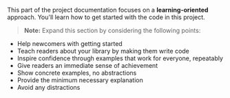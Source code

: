 This part of the project documentation focuses on a
**learning-oriented** approach. You'll learn how to
get started with the code in this project.

> **Note:** Expand this section by considering the
>following points:

- Help newcomers with getting started
- Teach readers about your library by making them
    write code
- Inspire confidence through examples that work for
    everyone, repeatably
- Give readers an immediate sense of achievement
- Show concrete examples, no abstractions
- Provide the minimum necessary explanation
- Avoid any distractions
